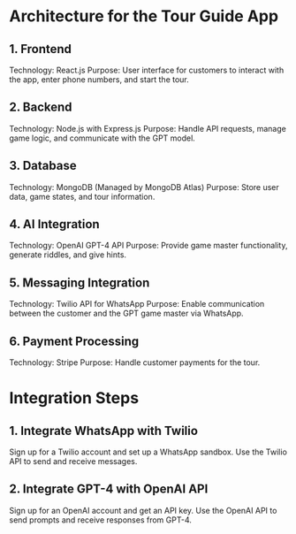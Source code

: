 # Architecture for the Tour Guide App
## 1. Frontend
Technology: React.js
Purpose: User interface for customers to interact with the app, enter phone numbers, and start the tour.
## 2. Backend
Technology: Node.js with Express.js
Purpose: Handle API requests, manage game logic, and communicate with the GPT model.
## 3. Database
Technology: MongoDB (Managed by MongoDB Atlas)
Purpose: Store user data, game states, and tour information.
## 4. AI Integration
Technology: OpenAI GPT-4 API
Purpose: Provide game master functionality, generate riddles, and give hints.
## 5. Messaging Integration
Technology: Twilio API for WhatsApp
Purpose: Enable communication between the customer and the GPT game master via WhatsApp.
## 6. Payment Processing
Technology: Stripe
Purpose: Handle customer payments for the tour.

# Integration Steps
## 1. Integrate WhatsApp with Twilio
Sign up for a Twilio account and set up a WhatsApp sandbox.
Use the Twilio API to send and receive messages.
## 2. Integrate GPT-4 with OpenAI API
Sign up for an OpenAI account and get an API key.
Use the OpenAI API to send prompts and receive responses from GPT-4.
